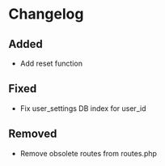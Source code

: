 <!-- SPDX-FileCopyrightText: Marlon Gundelfinger <marlonqgundelfinger@gmail.com> -->
<!-- SPDX-License-Identifier: AGPL-3.0-or-later -->
Changelog
=

## Added

- Add reset function

## Fixed

- Fix user_settings DB index for user_id

## Removed

- Remove obsolete routes from routes.php